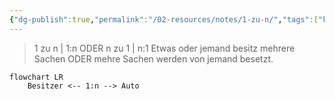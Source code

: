 ```yaml
---
{"dg-publish":true,"permalink":"/02-resources/notes/1-zu-n/","tags":["kardinatität"],"updated":"2024-07-25T21:40:45.000+02:00"}
---
```


> 1 zu n | 1:n ODER n zu 1 | n:1
> Etwas oder jemand besitz mehrere Sachen ODER mehre Sachen werden von jemand besetzt.

```mermaid  
flowchart LR
    Besitzer <-- 1:n --> Auto

```